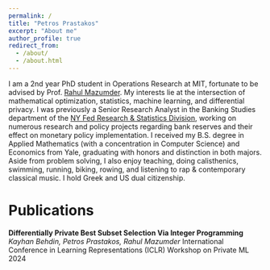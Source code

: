 ```yaml
---
permalink: /
title: "Petros Prastakos"
excerpt: "About me"
author_profile: true
redirect_from: 
  - /about/
  - /about.html
---
```

I am a 2nd year PhD student in Operations Research at MIT, fortunate to be advised by Prof. [Rahul Mazumder](https://www.mit.edu/~rahulmaz/). My interests lie at the intersection of mathematical optimization, statistics, machine learning, and differential privacy. I was previously a Senior Research Analyst in the Banking Studies department of the [NY Fed Research & Statistics Division](https://www.newyorkfed.org/research), working on numerous research and policy projects regarding bank reserves and their effect on monetary policy implementation. I received my B.S. degree in Applied Mathematics (with a concentration in Computer Science) and Economics from Yale, graduating with honors and distinction in both majors. Aside from problem solving, I also enjoy teaching, doing calisthenics, swimming, running, biking, rowing, and listening to rap & contemporary classical music. I hold Greek and US dual citizenship.

# Publications
**Differentially Private Best Subset Selection Via Integer Programming** 
*Kayhan Behdin, Petros Prastakos, Rahul Mazumder*
International Conference in Learning Representations (ICLR) Workshop on Private ML 2024
